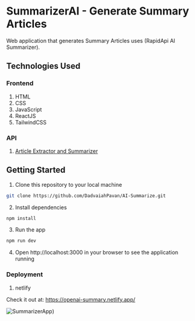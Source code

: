 # SummarizerAI - Generate Summary Articles

Web application that generates Summary Articles uses (RapidApi AI Summarizer).

## Technologies Used

### Frontend
1. HTML
2. CSS
3. JavaScript
4. ReactJS
5. TailwindCSS

### API
1. [Article Extractor and Summarizer](https://rapidapi.com/restyler/api/article-extractor-and-summarizer?utm_source=youtube.com%2FJavaScriptMastery&utm_medium=referral&utm_campaign=DevRel)

## Getting Started
1. Clone this repository to your local machine
```bash
git clone https://github.com/DadvaiahPavan/AI-Summarize.git
```
2. Install dependencies
```bash
npm install
```
3. Run the app
```bash
npm run dev
```
4. Open http://localhost:3000 in your browser to see the application running

### Deployment
1. netlify

Check it out at: https://openai-summary.netlify.app/

![SummarizerApp](https://i.ibb.co/fHC6RTV/Screenshot-2024-11-12-164752.png))
